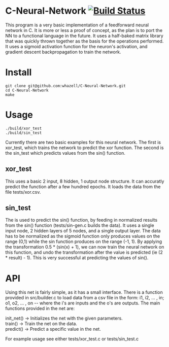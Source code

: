 # C-Neural-Network  [![Build Status](https://travis-ci.org/whazell/C-Neural-Network.svg?branch=master)](https://travis-ci.org/whazell/C-Neural-Network)
This program is a very basic implementation of a feedforward neural network in C. It is more or less a proof of concept, as the plan is to port the NN to a functional language in the future. It uses a half-baked matrix library that was quickly thrown together as the basis for the operations performed. It uses a sigmoid activation function for the neuron's activation, and gradient descent backpropagation to train the network.  
  
# Install
    git clone git@github.com:whazell/C-Neural-Network.git  
    cd C-Neural-Network  
    make
    
# Usage  
    ./build/xor_test
    ./build/sin_test
    
Currently there are two basic examples for this neural network. The first is xor_test, which trains the network to predict the xor function. The second is the sin_test which predicts values from the sin() function.  

## xor_test
This uses a basic 2 input, 8 hidden, 1 output node structure. It can accuratly predict the function after a few hundred epochs. It loads the data from the file tests/xor.csv.

## sin_test
The is used to predict the sin() function, by feeding in normalized results from the sin() function (tests/sin-gen.c builds the data). It uses a single input node, 2 hidden layers of 5 nodes, and a single output layer. The data has to be normalized as the sigmoid function only produces values on the range (0,1) while the sin function produces on the range (-1, 1). By applying the transformation 0.5 * (sin(x) + 1), we can now train the neural network on this function, and undo the transformation after the value is predicted (ie (2 * result) - 1). This is very successful at predicting the values of sin().  


# API  
Using this net is fairly simple, as it has a small interface. There is a function provided in src/builder.c to load data from a csv file in the form: i1, i2, ... , in; o1, o2, ... , on -- where the i's are inputs and the o's are outputs. The main functions provided in the net are:  

init_net() -> Initializes the net with the given parameters.  
train() -> Train the net on the data.  
predict() -> Predict a specific value in the net.  

For example usage see either tests/xor_test.c or tests/sin_test.c
